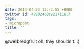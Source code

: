 ```yaml
---
date: 2014-04-23 13:43:55 +0000
twitter_id: 459024886921711617
tags:
- micropost
title: ''
---
```


@wellbredgfruit oh, they shouldn't. :)
